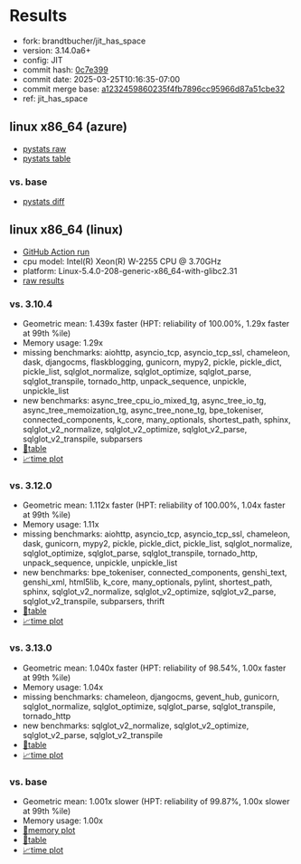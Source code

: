 # Results

- fork: brandtbucher/jit_has_space
- version: 3.14.0a6+
- config: JIT
- commit hash: [0c7e399](https://github.com/brandtbucher/cpython/commit/0c7e399)
- commit date: 2025-03-25T10:16:35-07:00
- commit merge base: [a1232459860235f4fb7896cc95966d87a51cbe32](https://github.com/python/cpython/commit/a1232459860235f4fb7896cc95966d87a51cbe32)
- ref: jit_has_space

## linux x86_64 (azure)

- [pystats raw](bm-20250325-azure-x86_64-brandtbucher-jit_has_space-3.14.0a6%2B-0c7e399-pystats.json)
- [pystats table](bm-20250325-azure-x86_64-brandtbucher-jit_has_space-3.14.0a6%2B-0c7e399-pystats.md)

### vs. base

- [pystats diff](bm-20250325-azure-x86_64-brandtbucher-jit_has_space-3.14.0a6%2B-0c7e399-pystats-vs-base.md)

## linux x86_64 (linux)

- [GitHub Action run](https://github.com/faster-cpython/benchmarking/actions/runs/14066022005)
- cpu model: Intel(R) Xeon(R) W-2255 CPU @ 3.70GHz
- platform: Linux-5.4.0-208-generic-x86_64-with-glibc2.31
- [raw results](bm-20250325-linux-x86_64-brandtbucher-jit_has_space-3.14.0a6%2B-0c7e399.json)

### vs. 3.10.4

- Geometric mean: 1.439x faster (HPT: reliability of 100.00%, 1.29x faster at 99th %ile)
- Memory usage: 1.29x
- missing benchmarks: aiohttp, asyncio_tcp, asyncio_tcp_ssl, chameleon, dask, djangocms, flaskblogging, gunicorn, mypy2, pickle, pickle_dict, pickle_list, sqlglot_normalize, sqlglot_optimize, sqlglot_parse, sqlglot_transpile, tornado_http, unpack_sequence, unpickle, unpickle_list
- new benchmarks: async_tree_cpu_io_mixed_tg, async_tree_io_tg, async_tree_memoization_tg, async_tree_none_tg, bpe_tokeniser, connected_components, k_core, many_optionals, shortest_path, sphinx, sqlglot_v2_normalize, sqlglot_v2_optimize, sqlglot_v2_parse, sqlglot_v2_transpile, subparsers
- [📄table](bm-20250325-linux-x86_64-brandtbucher-jit_has_space-3.14.0a6%2B-0c7e399-vs-3.10.4.md)
- [📈time plot](bm-20250325-linux-x86_64-brandtbucher-jit_has_space-3.14.0a6%2B-0c7e399-vs-3.10.4.svg)

### vs. 3.12.0

- Geometric mean: 1.112x faster (HPT: reliability of 100.00%, 1.04x faster at 99th %ile)
- Memory usage: 1.11x
- missing benchmarks: aiohttp, asyncio_tcp, asyncio_tcp_ssl, chameleon, dask, gunicorn, mypy2, pickle, pickle_dict, pickle_list, sqlglot_normalize, sqlglot_optimize, sqlglot_parse, sqlglot_transpile, tornado_http, unpack_sequence, unpickle, unpickle_list
- new benchmarks: bpe_tokeniser, connected_components, genshi_text, genshi_xml, html5lib, k_core, many_optionals, pylint, shortest_path, sphinx, sqlglot_v2_normalize, sqlglot_v2_optimize, sqlglot_v2_parse, sqlglot_v2_transpile, subparsers, thrift
- [📄table](bm-20250325-linux-x86_64-brandtbucher-jit_has_space-3.14.0a6%2B-0c7e399-vs-3.12.0.md)
- [📈time plot](bm-20250325-linux-x86_64-brandtbucher-jit_has_space-3.14.0a6%2B-0c7e399-vs-3.12.0.svg)

### vs. 3.13.0

- Geometric mean: 1.040x faster (HPT: reliability of 98.54%, 1.00x faster at 99th %ile)
- Memory usage: 1.04x
- missing benchmarks: chameleon, djangocms, gevent_hub, gunicorn, sqlglot_normalize, sqlglot_optimize, sqlglot_parse, sqlglot_transpile, tornado_http
- new benchmarks: sqlglot_v2_normalize, sqlglot_v2_optimize, sqlglot_v2_parse, sqlglot_v2_transpile
- [📄table](bm-20250325-linux-x86_64-brandtbucher-jit_has_space-3.14.0a6%2B-0c7e399-vs-3.13.0.md)
- [📈time plot](bm-20250325-linux-x86_64-brandtbucher-jit_has_space-3.14.0a6%2B-0c7e399-vs-3.13.0.svg)

### vs. base

- Geometric mean: 1.001x slower (HPT: reliability of 99.87%, 1.00x slower at 99th %ile)
- Memory usage: 1.00x
- [🧠memory plot](bm-20250325-linux-x86_64-brandtbucher-jit_has_space-3.14.0a6%2B-0c7e399-vs-base-mem.svg)
- [📄table](bm-20250325-linux-x86_64-brandtbucher-jit_has_space-3.14.0a6%2B-0c7e399-vs-base.md)
- [📈time plot](bm-20250325-linux-x86_64-brandtbucher-jit_has_space-3.14.0a6%2B-0c7e399-vs-base.svg)

